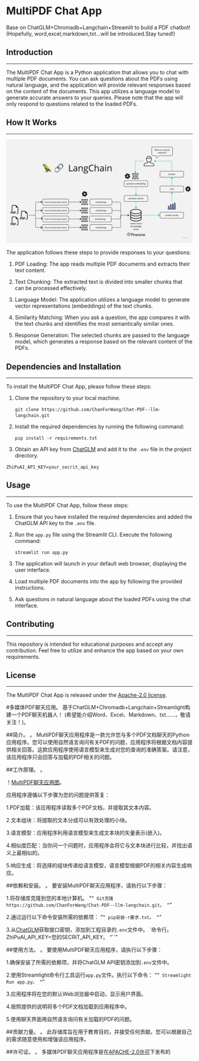 # MultiPDF Chat App
Base on ChatGLM+Chromadb+Langchain+Streamlit to build a PDF chatbot!
(Hopefully, word,excel,markdown,txt...will be introduced.Stay tuned!)


## Introduction
------------
The MultiPDF Chat App is a Python application that allows you to chat with multiple PDF documents. You can ask questions about the PDFs using natural language, and the application will provide relevant responses based on the content of the documents. This app utilizes a language model to generate accurate answers to your queries. Please note that the app will only respond to questions related to the loaded PDFs.

## How It Works
------------

![MultiPDF Chat App Diagram](./doc/PDF-LangChain.jpg)

The application follows these steps to provide responses to your questions:

1. PDF Loading: The app reads multiple PDF documents and extracts their text content.

2. Text Chunking: The extracted text is divided into smaller chunks that can be processed effectively.

3. Language Model: The application utilizes a language model to generate vector representations (embeddings) of the text chunks.

4. Similarity Matching: When you ask a question, the app compares it with the text chunks and identifies the most semantically similar ones.

5. Response Generation: The selected chunks are passed to the language model, which generates a response based on the relevant content of the PDFs.

## Dependencies and Installation
----------------------------
To install the MultiPDF Chat App, please follow these steps:

1. Clone the repository to your local machine.
   ```
   git clone https://github.com/ChanForWang/Chat-PDF--llm-langchain.git
   ```

2. Install the required dependencies by running the following command:
   ```
   pip install -r requirements.txt
   ```

3. Obtain an API key from [ChatGLM](https://open.bigmodel.cn/usercenter/apikeys) and add it to the `.env` file in the project directory.
```commandline
ZhiPuAI_API_KEY=your_secrit_api_key
```

## Usage
-----
To use the MultiPDF Chat App, follow these steps:

1. Ensure that you have installed the required dependencies and added the ChatGLM API key to the `.env` file.

2. Run the `app.py` file using the Streamlit CLI. Execute the following command:
   ```
   streamlit run app.py
   ```

3. The application will launch in your default web browser, displaying the user interface.

4. Load multiple PDF documents into the app by following the provided instructions.

5. Ask questions in natural language about the loaded PDFs using the chat interface.

## Contributing
------------
This repository is intended for educational purposes and accept any contribution. Feel free to utilize and enhance the app based on your own requirements.

## License
-------
The MultiPDF Chat App is released under the [Apache-2.0 license](http://www.apache.org/licenses/).



#多媒体PDF聊天应用。
基于ChatGLM+Chromadb+Langchain+Streamlight构建一个PDF聊天机器人！
(希望能介绍Word、Excel、Markdown、txt……，敬请关注！)。


##简介。
。
MultiPDF聊天应用程序是一款允许您与多个PDF文档聊天的Python应用程序。您可以使用自然语言询问有关PDF的问题，应用程序将根据文档内容提供相关回答。这款应用程序使用语言模型来生成对您的查询的准确答案。请注意，该应用程序只会回答与加载的PDF相关的问题。

##工作原理。
。

！[MultiPDF聊天应用图](./doc/pdf-LangChain.jpg)。

应用程序遵循以下步骤为您的问题提供答复：

1.PDF加载：该应用程序读取多个PDF文档，并提取其文本内容。

2.文本组块：将提取的文本分成可以有效处理的小块。

3.语言模型：应用程序利用语言模型来生成文本块的矢量表示(嵌入)。

4.相似度匹配：当你问一个问题时，应用程序会将它与文本块进行比较，并找出语义上最相似的。

5.响应生成：将选择的组块传递给语言模型，语言模型根据PDF的相关内容生成响应。

##依赖和安装。
。
要安装MultiPDF聊天应用程序，请执行以下步骤：

1.将存储库克隆到您的本地计算机。
“``”
Git克隆https://github.com/ChanForWang/Chat-PDF--llm-langchain.git。
“``”

2.通过运行以下命令安装所需的依赖项：
“``”
pip安装-r要求.txt。
“``”

3.从[ChatGLM](https://open.bigmodel.cn/usercenter/apikeys)获取接口密钥，添加到工程目录的`.env`文件中。
`命令行。
ZhiPuAI_API_KEY=您的SECRIT_API_KEY。
“``”

##使用方法。
。
要使用MultiPDF聊天应用程序，请执行以下步骤：

1.确保安装了所需的依赖项，并将ChatGLM API密钥添加到`.env`文件中。

2.使用Streamlight命令行工具运行`app.py`文件。执行以下命令：
“``”
Streamlight Run app.py。
“``”

3.应用程序将在您的默认Web浏览器中启动，显示用户界面。

4.按照提供的说明将多个PDF文档加载到应用程序中。

5.使用聊天界面用自然语言询问有关加载的PDF的问题。

##贡献力量。
。
此存储库旨在用于教育目的，并接受任何贡献。您可以根据自己的需求随意使用和增强该应用程序。

##许可证。
。
多媒体PDF聊天应用程序是在[APACHE-2.0许可](http://www.apache.org/licenses/)下发布的